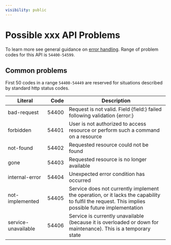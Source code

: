 ```yaml
---
visibility: public
---
```

Possible xxx API Problems
=================

To learn more see general guidance on [error handling](common-getstarted.html#error-handling).
Range of problem codes for this API is `54400-54599`.

Common problems
---------------

First 50 codes in a range `54400-54449` are reserved for situations described by standard http status codes.

Literal |  Code | Description                                          
------------------------------------ | -----:| ---------------------------------------------------  
bad-request                      | 54400 | Request is not valid. Field {field:} failed following validation {error:}
forbidden                        | 54401 | User is not authorized to access resource or perform such a command on a resource
not-found                        | 54402 | Requested resource could not be found
gone                             | 54403 | Requested resource is no longer available
internal-error                   | 54404 | Unexpected error condition has occurred
not-implemented                  | 54405 | Service does not currently implement the operation, or it lacks the capability to fulfil the request. This implies possible future implementation
service-unavailable              | 54406 | Service is currently unavailable (because it is overloaded or down for maintenance). This is a temporary state
